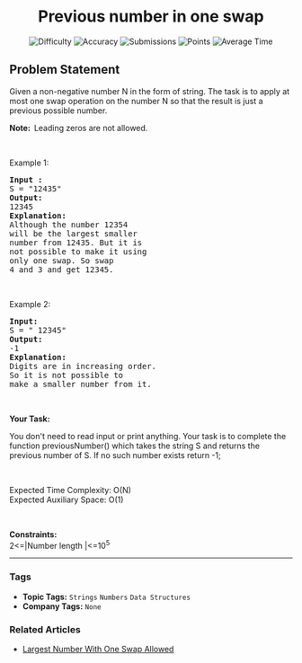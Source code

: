 <h1 align="center">Previous number in one swap</h1>

<p align="center">
  <img alt="Difficulty" title="Difficulty" src="https://custom-icon-badges.demolab.com/badge/Difficulty: Medium-1F222E?style=for-the-badge&logoColor=white&logo=fire"/>
  <img alt="Accuracy" title="Accuracy" src="https://custom-icon-badges.demolab.com/badge/Accuracy: 30.54%25-1F222E?style=for-the-badge&logoColor=white&logo=target"/>
  <img alt="Submissions" title="Submissions" src="https://custom-icon-badges.demolab.com/badge/Submissions: 12K+-1F222E?style=for-the-badge&logoColor=white&logo=repo"/>
  <img alt="Points" title="Points" src="https://custom-icon-badges.demolab.com/badge/Points: 4-1F222E?style=for-the-badge&logoColor=white&logo=award"/>
  <img alt="Average Time" title="Average Time" src="https://custom-icon-badges.demolab.com/badge/Average%20Time: N/A-1F222E?style=for-the-badge&logoColor=white&logo=clock"/>
</p>

## Problem Statement

Given a non-negative number N in the form of string. The task is to apply at most one swap operation on the number N so that the result is just a previous possible number.

<b>Note:  </b>Leading zeros are not allowed.

 

Example 1:

<pre><b>Input :
</b>S = "12435"
<b>Output: 
</b>12345
<b>Explanation:
</b>Although the number 12354 
will be the largest smaller 
number from 12435. But it is 
not possible to make it using 
only one swap. So swap 
4 and 3 and get 12345.</pre>

 

Example 2:

<pre><b>Input: 
</b>S = " 12345"
<b>Output: 
</b>-1
<b>Explanation:
</b>Digits are in increasing order. 
So it is not possible to 
make a smaller number from it.</pre>

 

<b>Your Task:</b>

You don't need to read input or print anything. Your task is to complete the function previousNumber() which takes the string S and returns the previous number of S. If no such number exists return -1;

 

Expected Time Complexity: O(N)<br>
Expected Auxiliary Space: O(1)

 

<b>Constraints:</b><br>
2<=|Number length |<=10<sup>5</sup>


<hr>

### Tags
- **Topic Tags:** `Strings` `Numbers` `Data Structures`
- **Company Tags:** `None`

### Related Articles
- [Largest Number With One Swap Allowed](https://www.geeksforgeeks.org/largest-number-with-one-swap-allowed/)
